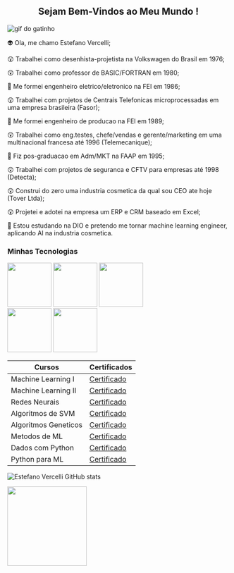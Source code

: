 

<center><h2> Sejam Bem-Vindos ao Meu Mundo !</h2></center>

![gif do gatinho](https://img.freepik.com/fotos-premium/um-gato-de-terno-esta-sentado-em-um-computador-com-um-laptop-na-frente-dele_905510-3882.jpg?w=500)



👽 Ola, me chamo Estefano Vercelli;

😲 Trabalhei como desenhista-projetista na Volkswagen do Brasil em 1976;

😲 Trabalhei como professor de BASIC/FORTRAN em 1980;

👷 Me formei engenheiro eletrico/eletronico na FEI em 1986;

😲 Trabalhei com projetos de Centrais Telefonicas microprocessadas em uma empresa brasileira (Fasor);

👷 Me formei engenheiro de producao na FEI em 1989;

😲 Trabalhei como eng.testes, chefe/vendas e gerente/marketing em uma multinacional francesa até 1996 (Telemecanique);

👷 Fiz pos-graduacao em Adm/MKT na FAAP em 1995;

😲 Trabalhei com projetos de seguranca e CFTV para empresas até 1998 (Detecta);

😲 Construi do zero uma industria cosmetica da qual sou CEO ate hoje (Tover Ltda);

😲 Projetei e adotei na empresa um ERP e CRM baseado em Excel;

👷 Estou estudando na DIO e pretendo me tornar machine learning engineer, aplicando AI na industria cosmetica.

### Minhas Tecnologias

<img src="https://cdn.jsdelivr.net/gh/devicons/devicon@latest/icons/amazonwebservices/amazonwebservices-original-wordmark.svg" width = "100px"> <img src = "https://cdn.jsdelivr.net/gh/devicons/devicon@latest/icons/python/python-original.svg" width = "100px"> <img src = "https://cdn.jsdelivr.net/gh/devicons/devicon@latest/icons/keras/keras-original.svg" width = "100px"> <br>
<img src = "https://cdn.jsdelivr.net/gh/devicons/devicon@latest/icons/tensorflow/tensorflow-original.svg" width = "100px"> <img src = "https://cdn.jsdelivr.net/gh/devicons/devicon@latest/icons/apacheairflow/apacheairflow-original.svg" width = "100px">

|       Cursos        |     Certificados          |
|---------------------|---------------------------|
| Machine Learning I  | [Certificado](https://hermes.dio.me/certificates/ZONANUVF.pdf)<br>
| Machine Learning II | [Certificado](https://hermes.dio.me/certificates/7LUNKJM8.pdf)<br>
| Redes Neurais       | [Certificado](https://hermes.dio.me/certificates/M8VEF0DA.pdf)<br>
| Algoritmos de SVM   | [Certificado](https://hermes.dio.me/certificates/TPA98I8P.pdf)<br>
|Algoritmos Geneticos | [Certificado](hermes.dio.me/certificates/HIMWJOJN.pdf)<br>
| Metodos de ML       | [Certificado](hermes.dio.me/certificates/08XVJCKC.pdf)<br>
| Dados com Python    | [Certificado](hermes.dio.me/certificates/W8S60R72.pdf)<br>
| Python para ML      | [Certificado](hermes.dio.me/certificates/0VLSRUGT.pdf)<br>


![Estefano Vercelli GitHub stats](https://github-readme-stats.vercel.app/api?username=estefano-v&show_icons=true&theme=radical)

<img loading="lazy" height="180em" src="https://github-readme-stats.vercel.app/api/top-langs/?username=estefano-v&layout=compact&langs_count=7&theme=dracula"/>









<!--
**estefano-v/estefano-v** is a ✨ _special_ ✨ repository because its `README.md` (this file) appears on your GitHub profile.

Here are some ideas to get you started:

- 🔭 I’m currently working on ...
- 🌱 I’m currently learning ...
- 👯 I’m looking to collaborate on ...
- 🤔 I’m looking for help with ...
- 💬 Ask me about ...
- 📫 How to reach me: ...
- 😄 Pronouns: ...
- ⚡ Fun fact: ...
-->
